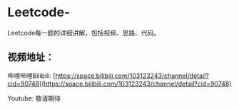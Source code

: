 # Leetcode-
Leetcode每一题的详细讲解，包括视频、思路、代码。

## 视频地址：
哔哩哔哩Bilibili:  [https://space.bilibili.com/103123243/channel/detail?cid=90748](https://space.bilibili.com/103123243/channel/detail?cid=90748)

Youtube: 敬请期待

